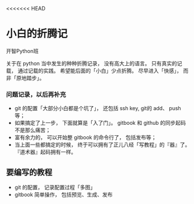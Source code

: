 <<<<<<< HEAD
# 小白的折腾记 

开智Python班

关于在 python 当中发生的种种折腾记录， 没有高大上的语言。 只有真实的记载， 通过记载的实践。 希望能后面的「小白」少点折腾。 尽早进入「快感」， 而非「原地踏步」。


### 问题记录，以后再补充

- git 的配置「大部分小白都是个坑了」， 还包括 ssh key, git的 add、 push 等；
- 如果搞定了上一步， 下面就算是「入了门」。 gitbook 和 github 的同步起码不是那么痛苦；
- 富有余力的， 可以开始整 gitbook 的命令行了， 包括发布等；
- 当上面一些都搞定的时候， 终于可以拥有了正儿八经「写教程」的『器』了。 『道术器』起码拥有一样。

## 要编写的教程

- git 的配置， 记录配置过程「多图」
- gitbook 简单操作， 包括预览、生成、发布


